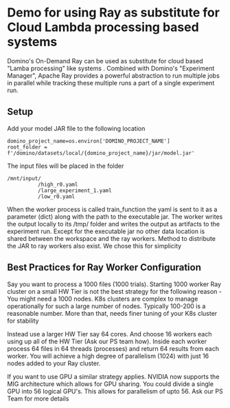 # Demo for using Ray as substitute for Cloud Lambda processing based systems

Domino's On-Demand Ray can be used as substitute for cloud based "Lamba processing" like systems . Combined with Domino's "Experiment Manager", Apache Ray provides a powerful abstraction to run multiple jobs in parallel while tracking these multiple runs a part of a single experiment run.

## Setup
Add your model JAR file to the following location
```
domino_project_name=os.environ['DOMINO_PROJECT_NAME']
root_folder = f'/domino/datasets/local/{domino_project_name}/jar/model.jar'
```
The input files will be placed in the folder
```
/mnt/input/
          /high_r0.yaml
          /large_experiment_1.yaml
          /low_r0.yaml
```
When the worker process is called train_function the yaml is sent to it as a parameter (dict) along with the path to the executable jar. The worker writes the output locally to its /tmp/ folder and writes the output as artifacts to the experiment run. Except for the executable jar no other data location is shared between the workspace and the ray workers. Method to distribute the JAR to ray workers also exist. We chose this for simplicity

## Best Practices for Ray Worker Configuration
Say you want to process a 1000 files (1000 trials). Starting 1000 worker Ray cluster on a small HW Tier is not the best strategy for the following reason - You might need a 1000 nodes. K8s clusters are complex to manage operationally for such a large number of nodes. Typically 100-200 is a reasonable number. More than that, needs finer tuning of your K8s cluster for stability

Instead use a larger HW Tier say 64 cores. And choose 16 workers each using up all of the HW Tier (Ask our PS team how). Inside each worker process 64 files in 64 threads (processes) and return 64 results from each worker. You will achieve a high degree of parallelism (1024) with just 16 nodes added to your Ray cluster.

If you want to use GPU a similar strategy applies. NVIDIA now supports the MIG architecture which allows for GPU sharing. You could divide a single GPU into 56 logical GPU's. This allows for parallelism of upto 56. Ask our PS Team for more details

